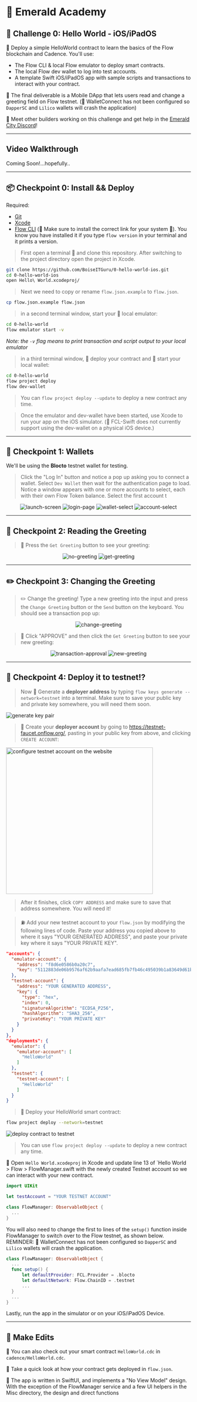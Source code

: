 # 💎 Emerald Academy

## 🚩 Challenge 0: Hello World - iOS/iPadOS

🎫 Deploy a simple HelloWorld contract to learn the basics of the Flow blockchain and Cadence. You'll use:

- The Flow CLI & local Flow emulator to deploy smart contracts.
- The local Flow dev wallet to log into test accounts.
- A template Swift iOS/iPadOS app with sample scripts and transactions to interact with your contract.

🌟 The final deliverable is a Mobile DApp that lets users read and change a greeting field on Flow testnet. (🧨 WalletConnect has not been configured so `DapperSC` and `Lilico` wallets will crash the application)

💬 Meet other builders working on this challenge and get help in the [Emerald City Discord](https://discord.gg/emeraldcity)!

---

## Video Walkthrough

Coming Soon!...hopefully..

---

## 📦 Checkpoint 0: Install && Deploy

Required:

- [Git](https://git-scm.com/downloads)
- [Xcode](https://apps.apple.com/us/app/xcode/id497799835?mt=12)
- [Flow CLI](https://docs.onflow.org/flow-cli/install/) (🧨 Make sure to install the correct link for your system 🧨). You know you have installed it if you type `flow version` in your terminal and it prints a version.

> First open a terminal 📱 and clone this repository. After switching to the project directory open the project in Xcode.

```sh
git clone https://github.com/BoiseITGuru/0-hello-world-ios.git
cd 0-hello-world-ios
open Hello\ World.xcodeproj/
```

> Next we need to copy or rename `flow.json.example` to `flow.json`.

```sh
cp flow.json.example flow.json
```

> in a second terminal window, start your 👷‍ local emulator:

```bash
cd 0-hello-world
flow emulator start -v
```

_Note: the `-v` flag means to print transaction and script output to your local emulator_

> in a third terminal window, 💾 deploy your contract and 💸 start your local wallet:

```bash
cd 0-hello-world
flow project deploy
flow dev-wallet
```

> You can `flow project deploy --update` to deploy a new contract any time.

> Once the emulator and dev-wallet have been started, use Xcode to run your app on the iOS simulator. (🧨 FCL-Swift does not currently support using the dev-wallet on a physical iOS device.)

---

## 👛 Checkpoint 1: Wallets

We'll be using the **Blocto** testnet wallet for testing.

> Click the "Log In" button and notice a pop up asking you to connect a wallet. Select `Dev Wallet` then wait for the authentication page to load. Notice a window appears with one or more accounts to select, each with their own Flow Token balance. Select the first account t

<div align="center">
  <img src="https://i.imgur.com/jUo8QDQl.png" alt="launch-screen" />
  <img src="https://i.imgur.com/HyGr40al.png" alt="login-page" />
  <img src="https://i.imgur.com/M3olOljl.png" alt="wallet-select" />
  <img src="https://i.imgur.com/iDDul6Il.png" alt="account-select" />
</div>

---

## 📘 Checkpoint 2: Reading the Greeting

> 👀 Press the `Get Greeting` button to see your greeting:

<div align="center">
  <img src="https://i.imgur.com/mGDpcdfl.png" alt="no-greeting" />
  <img src="https://i.imgur.com/G6Tubj4l.png" alt="get-greeting" />
</div>

---

## ✏️ Checkpoint 3: Changing the Greeting

> ✏️ Change the greeting! Type a new greeting into the input and press the `Change Greeting` button or the `Send` button on the keyboard. You should see a transaction pop up:

<div align="center">
  <img src="https://i.imgur.com/RRoAOgMl.png" alt="change-greeting" />
</div>

> 👀 Click "APPROVE" and then click the `Get Greeting` button to see your new greeting:

<div align="center">
  <img src="https://i.imgur.com/5ntNrS3l.png" alt="transaction-approval" />
  <img src="https://i.imgur.com/19YnQH1l.png" alt="new-greeting" />
</div>

---

## 💾 Checkpoint 4: Deploy it to testnet!?

> Now 🔐 Generate a **deployer address** by typing `flow keys generate --network=testnet` into a terminal. Make sure to save your public key and private key somewhere, you will need them soon.

<img src="https://i.imgur.com/HbF4C73.png" alt="generate key pair" />

> 👛 Create your **deployer account** by going to <https://testnet-faucet.onflow.org/>, pasting in your public key from above, and clicking `CREATE ACCOUNT`:

<img src="https://i.imgur.com/73OjT3K.png" alt="configure testnet account on the website" width="400" />

> After it finishes, click `COPY ADDRESS` and make sure to save that address somewhere. You will need it!

> ⛽️ Add your new testnet account to your `flow.json` by modifying the following lines of code. Paste your address you copied above to where it says "YOUR GENERATED ADDRESS", and paste your private key where it says "YOUR PRIVATE KEY".

```json
"accounts": {
  "emulator-account": {
    "address": "f8d6e0586b0a20c7",
    "key": "5112883de06b9576af62b9aafa7ead685fb7fb46c495039b1a83649d61bff97c"
  },
  "testnet-account": {
    "address": "YOUR GENERATED ADDRESS",
    "key": {
      "type": "hex",
      "index": 0,
      "signatureAlgorithm": "ECDSA_P256",
      "hashAlgorithm": "SHA3_256",
      "privateKey": "YOUR PRIVATE KEY"
    }
  }
},
"deployments": {
  "emulator": {
    "emulator-account": [
      "HelloWorld"
    ]
  },
  "testnet": {
    "testnet-account": [
      "HelloWorld"
    ]
  }
}
```

> 🚀 Deploy your HelloWorld smart contract:

```sh
flow project deploy --network=testnet
```

<img src="https://i.imgur.com/GBFs2Uz.png" alt="deploy contract to testnet" />

> You can use `flow project deploy --update` to deploy a new contract any time.

📱 Open `Hello World.xcodeproj` in Xcode and update line 13 of `Hello World > Flow > FlowManager.swift with the newly created Testnet account so we can interact with your new contract.

```swift
import UIKit

let testAccount = "YOUR TESTNET ACCOUNT"

class FlowManager: ObservableObject {
  ...
}
```

You will also need to change the first to lines of the `setup()` function inside FlowManager to switch over to the Flow testnet, as shown below. REMINDER: 🧨 WalletConnect has not been configured so `DapperSC` and `Lilico` wallets will crash the application.

```swift
class FlowManager: ObservableObject {
  ...
  func setup() {
      let defaultProvider: FCL.Provider = .blocto
      let defaultNetwork: Flow.ChainID = .testnet
      ...
  }
  ...
}
```

Lastly, run the app in the simulator or on your iOS/iPadOS Device.

---

## 📝 Make Edits

🔏 You can also check out your smart contract `HelloWorld.cdc` in `cadence/HelloWorld.cdc`.

💼 Take a quick look at how your contract gets deployed in `flow.json`.

📝 The app is written in SwiftUI, and implements a "No View Model" design. With the exception of the FlowManager service and a few UI helpers in the Misc directory, the design and direct functions
